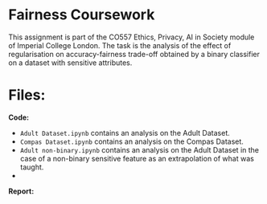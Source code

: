 # Fairness Coursework

This assignment is part of the CO557 Ethics, Privacy, AI in Society module of Imperial College London. 
The task is the analysis of the effect of regularisation on accuracy-fairness trade-off obtained by a binary classifier on a dataset with sensitive attributes.

# Files:

**Code:**

* `Adult Dataset.ipynb` contains an analysis on the Adult Dataset. 
* `Compas Dataset.ipynb` contains an analysis on the Compas Dataset.
* `Adult non-binary.ipynb` contains an analysis on the Adult Dataset in the case of a non-binary sensitive feature as an extrapolation of what was taught. 
* 

**Report:**